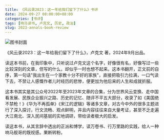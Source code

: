 ```yaml
---
title: 《风云录2023：这一年给我们留下了什么》书评
date: 2024-09-27 08:00:00+08:00
categories: [书评]
tags: [响马读书, 卢克文, 历史, 政治]
slug: 2023-annals-book-review
---
```


<div class="p-3 text-center">
  <img class="img-fluid" src="/uploads/2024/0927/book-cover.png" alt="图书封面">
</div>

《风云录2023：这一年给我们留下了什么》，卢克文 著，2024年9月出品。

读这本书前，在我印象中，只听说过卢克文这个名字，好像很有名，好像写过一些比较深刻的文章，但写的什么，却似乎一时也想不起来。这本书翻开，正文前的自序，第一句话"我出生在一个家教十分不好的家族"，直接把吸引力拉满，一口气读下去，不禁让人感慨作者儿时经历的悲惨，便更加为他后来的人生和成就折服。

这本书其实是其公众号2022年至2023年文章的合集，分为世界风云变换、走中国看发展、民族企业振兴之路、历史的记忆、随评不平五大部分，收录了如《美国绝不禁枪！》《华为不再孤单》《宋江的逻辑》等诸多文章，对古今中外的很多主题进行了深入探讨，行文流畅、观点鲜明，并且内容往往来自大量考证，甚至不乏走遍大江南北、深入民间基层的实地调研，带给读者极大的启发。

读这本书，从其言辞中透出的正派和博学，读万卷书、行万里路的实践，给人一种响马舰哥的既视感。果断转粉。
